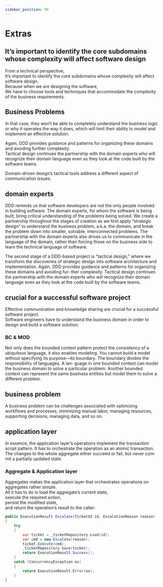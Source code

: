 ```yaml
---
sidebar_position: 99
---
```


# Extras

## It’s important to identify the core subdomains whose complexity will affect software design

From a technical perspective,  
It’s important to identify the core subdomains whose complexity will affect software design.  
Because when we are designing the software,  
We have to choose tools and techniques that accommodate the complexity of the business requirements.

## Business Problems

In that case, they won’t be able to completely understand the business logic or why it operates the way it does, which will limit their ability to model and implement an effective solution.

Again, DDD provides guidance and patterns for organizing these domains and avoiding further complexity.  
Tactical design continues the partnership with the domain experts who will recognize their domain language even as they look at the code built by the software teams.

Domain-driven design’s tactical tools address a different aspect of communication issues.

## domain experts

DDD reminds us that software developers are not the only
people involved in building software.
The domain experts, for whom the software is
being built, bring critical understanding of the problems being solved. We create a
partnership throughout the stages of creation as we first apply “strategic design” to
understand the business problem, a.k.a. the domain, and break the problem down
into smaller, solvable, interconnected problems. The partnership with the domain
experts also drives us to communicate in the language of the domain, rather than
forcing those on the business side to learn the technical language of software.

The second stage of a DDD-based project is “tactical design,” where we transform the
discoveries of strategic design into software architecture and implementation. Again,
DDD provides guidance and patterns for organizing these domains and avoiding fur‐
ther complexity. Tactical design continues the partnership with the domain experts
who will recognize their domain language even as they look at the code built by the
software teams.

## crucial for a successful software project

Effective communication and knowledge sharing are crucial for a successful software project.  
Software engineers have to understand the business domain in order to design and build a software solution.

### BC & MOD

Not only does the bounded context pattern protect the consistency of a ubiquitous
language, it also enables modeling. You cannot build a model without specifying its
purpose—its boundary. The boundary divides the responsibility of languages. A lan‐
guage in one bounded context can model the business domain to solve a particular
problem. Another bounded context can represent the same business entities but
model them to solve a different problem.

## business problem

A business problem can be challenges associated with optimizing workflows and processes, minimizing manual labor, managing resources, supporting decisions, managing data, and so on.

## application layer

In essence, the application layer’s operations implement the transaction script pattern. It has to orchestrate the
operation as an atomic transaction. The changes to the whole aggregate either succeed or fail, but never com‐
mit a partially updated state.

### Aggregate & Application layer

Aggregates makes the application layer that orchestrates operations on aggregates rather simple.  
All it has to do is load the aggregate’s current state,  
execute the required action,  
persist the modified state,  
and return the operation’s result to the caller:

```cs
public ExecutionResult Escalate(TicketId id, EscalationReason reason)
{
    try
    {
        var ticket = _ticketRepository.Load(id);
        var cmd = new Escalate(reason);
        ticket.Execute(cmd);
        _ticketRepository.Save(ticket);
        return ExecutionResult.Success();
    }
    catch (ConcurrencyException ex)
    {
        return ExecutionResult.Error(ex);
    }
}
```
